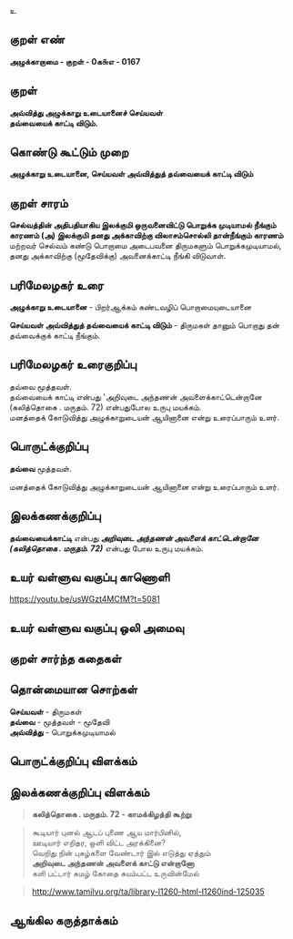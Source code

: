 உ

## குறள் எண் 

**அழுக்காறாமை - குறள் - 0க௬எ - 0167**  

## குறள் 

**அவ்வித்து அழுக்காறு உடையானைச் செய்யவள்  
தவ்வையைக் காட்டி விடும்.**  

## கொண்டு கூட்டும் முறை

**அழுக்காறு உடையானை, செய்யவள் அவ்வித்துத் தவ்வையைக் காட்டி விடும்** 

## குறள் சாரம் 

**செல்வத்தின் அதிபதியாகிய இலக்குமி ஒருவனைவிட்டு பொறுக்க முடியாமல் நீங்கும் காரணம் (அ) இலக்குமி தனது அக்காவிற்கு விலாசம்சொல்லி தான்நீங்கும் காரணம்**  
மற்றவர் செல்வம் கண்டு பொறாமை அடைபவனை திருமகளும் பொறுக்கமுடியாமல்,  
தனது அக்காவிற்கு (மூதேவிக்கு) அவனைக்காட்டி நீங்கி விடுவாள்.  

## பரிமேலழகர் உரை

**அழுக்காறு உடையானை** - பிறர்ஆக்கம் கண்டவழிப் பொறாமையுடையானை  

**செய்யவள் அவ்வித்துத் தவ்வையைக் காட்டி விடும்** - திருமகள் தானும் பொறாது தன் தவ்வைக்குக் காட்டி நீங்கும்.   

## பரிமேலழகர் உரைகுறிப்பு   

தவ்வை மூத்தவள்.  
தவ்வையைக் காட்டி என்பது 'அறிவுடை அந்தணன் அவளைக்காட்டென்றானே (கலித்தொகை . மருதம். 72)  என்பதுபோல உருபு மயக்கம்.  
மனத்தைக் கோடுவித்து அழுக்காறுடையன் ஆயினானை என்று உரைப்பாரும் உளர்.  

## பொருட்க்குறிப்பு 

**தவ்வை** மூத்தவள்.  

மனத்தைக் கோடுவித்து அழுக்காறுடையன் ஆயினானை என்று உரைப்பாரும் உளர்.  

## இலக்கணக்குறிப்பு  

**தவ்வையைக்காட்டி** என்பது _**அறிவுடை அந்தணன் அவளைக் காட்டென்றானே (கலித்தொகை . மருதம். 72)**_ என்பது போல உருபு மயக்கம்.  

## உயர் வள்ளுவ வகுப்பு காணொளி

https://youtu.be/usWGzt4MCfM?t=5081

## உயர் வள்ளுவ வகுப்பு ஒலி அமைவு 

 
## குறள் சார்ந்த கதைகள் 


## தொன்மையான சொற்கள்

**செய்யவள்** - திருமகள்   
**தவ்வை** - மூத்தவள் - மூதேவி   
**அவ்வித்து** - பொறுக்கமுடியாமல்   

## பொருட்க்குறிப்பு விளக்கம்


## இலக்கணக்குறிப்பு விளக்கம்

>**கலித்தொகை . மருதம். 72 - காமக்கிழத்தி கூற்று**


>கூடியார் புனல் ஆடப் புணை ஆய மார்பினில்,  
>ஊடியார் எறிதர, ஒளி விட்ட அரக்கினை?  
>வெறிது நின் புகழ்களை வேண்டார் இல் எடுத்து ஏத்தும்  
>**அறிவுடை அந்தணன் அவளைக் காட்டு என்றானோ**  
>களி பட்டார் கமழ் கோதை கயம்பட்ட உருவின்மேல்

 
>http://www.tamilvu.org/ta/library-l1260-html-l1260ind-125035

## ஆங்கில கருத்தாக்கம் 


